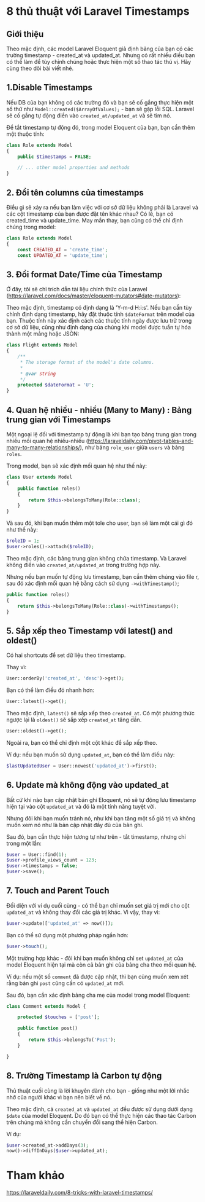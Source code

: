 # 8 thủ thuật với Laravel Timestamps

## Giới thiệu
Theo mặc định, các model Laravel Eloquent giả định bảng của bạn có các trường timestamp - created_at và updated_at. Nhưng có rất nhiều điều bạn có thể làm để tùy chỉnh chúng hoặc thực hiện một số thao tác thú vị. Hãy cùng theo dõi bài viết nhé.

## 1.Disable Timestamps
Nếu DB của bạn không có các trường đó và bạn sẽ cố gắng thực hiện một số thứ như `Model::created($ArrayOfValues);` - bạn sẽ gặp lỗi SQL. Laravel sẽ cố gắng tự động điền vào `created_at/updated_at` và sẽ tìm nó.

Để tắt timestamp tự động đó, trong model Eloquent của bạn, bạn cần thêm một thuộc tính:

```php
class Role extends Model
{
    public $timestamps = FALSE;

    // ... other model properties and methods
}
```

## 2. Đổi tên columns của timestamps

Điều gì sẽ xảy ra nếu bạn làm việc với cơ sở dữ liệu không phải là Laravel và các cột timestamp của bạn được đặt tên khác nhau? Có lẽ, bạn có created_time và update_time. May mắn thay, bạn cũng có thể chỉ định chúng trong model:

```php
class Role extends Model
{
    const CREATED_AT = 'create_time';
    const UPDATED_AT = 'update_time'; 
```

## 3. Đổi format Date/Time của Timestamp

Ở đây, tôi sẽ chỉ trích dẫn tài liệu chính thức của Laravel (https://laravel.com/docs/master/eloquent-mutators#date-mutators):

Theo mặc định, timestamp có định dạng là 'Y-m-d H:i:s'. Nếu bạn cần tùy chỉnh định dạng timestamp, hãy đặt thuộc tính `$dateFormat` trên model của bạn. Thuộc tính này xác định cách các thuộc tính ngày được lưu trữ trong cơ sở dữ liệu, cũng như định dạng của chúng khi model được tuần tự hóa thành một mảng hoặc JSON:

```php
class Flight extends Model
{
    /**
     * The storage format of the model's date columns.
     *
     * @var string
     */
    protected $dateFormat = 'U';
}
```

## 4. Quan hệ nhiều - nhiều (Many to Many) : Bảng trung gian với Timestamps

Một ngoại lệ đối với timestamp tự động là khi bạn tạo bảng trung gian trong nhiều mối quan hệ nhiều-nhiều (https://laraveldaily.com/pivot-tables-and-many-to-many-relationships/), như bảng `role_user` giữa `users` và bảng `roles`.

Trong model, bạn sẽ xác định mối quan hệ như thế này:

```php
class User extends Model
{
    public function roles()
    {
        return $this->belongsToMany(Role::class);
    }
}
```

Và sau đó, khi bạn muốn thêm một tole cho user, bạn sẽ làm một cái gì đó như thế này:

```php
$roleID = 1;
$user->roles()->attach($roleID);
```

Theo mặc định, các bảng trung gian không chứa timestamp. Và Laravel không điền vào `created_at/updated_at` trong trường hợp này.

Nhưng nếu bạn muốn tự động lưu timestamp, bạn cần thêm chúng vào file r, sau đó xác định mối quan hệ bằng cách sử dụng `->withTimestamp()`;

```php
public function roles()
{
    return $this->belongsToMany(Role::class)->withTimestamps();
}
```

## 5. Sắp xếp theo Timestamp với latest() and oldest()

Có hai shortcuts để set dữ liệu theo timestamp.

Thay vì:

```php
User::orderBy('created_at', 'desc')->get();
```

Bạn có thể làm điều đó nhanh hơn:

```php
User::latest()->get();
```

Theo mặc định, `latest()` sẽ sắp xếp theo `created_at`.
Có một phương thức ngược lại là  `oldest()` sẽ sắp xếp `created_at` tăng dần.

```php
User::oldest()->get();
```

Ngoài ra, bạn có thể chỉ định một cột khác để sắp xếp theo.

Ví dụ: nếu bạn muốn sử dụng `updated_at`, bạn có thể làm điều này:

```php
$lastUpdatedUser = User::newest('updated_at')->first();
```

## 6. Update mà không động vào updated_at

Bất cứ khi nào bạn cập nhật bản ghi Eloquent, nó sẽ tự động lưu timestamp hiện tại vào cột `updated_at` và đó là một tính năng tuyệt vời.

Nhưng đôi khi bạn muốn tránh nó, như khi bạn tăng một số giá trị và không muốn xem nó như là bản cập nhật đầy đủ của bản ghi.

Sau đó, bạn cần thực hiện tương tự như trên - tắt timestamp, nhưng chỉ trong một lần:

```php
$user = User::find(1);
$user->profile_views_count = 123;
$user->timestamps = false;
$user->save();
```

## 7. Touch and Parent Touch

Đối diện với ví dụ cuối cùng - có thể bạn chỉ muốn set giá trị mới cho cột `updated_at` và không thay đổi các giá trị khác.
Vì vậy, thay vì:

```php
$user->update(['updated_at' => now()]);
```

Bạn có thể sử dụng một phương pháp ngắn hơn:

```php
$user->touch();
```

Một trường hợp khác - đôi khi bạn muốn không chỉ set `updated_at` của model Eloquent hiện tại mà còn cả bản ghi của bảng cha theo mối quan hệ.

Ví dụ: nếu một số `comment` đã được cập nhật, thì bạn cũng muốn xem xét rằng bản ghi `post` cũng cần có `updated_at` mới.

Sau đó, bạn cần xác định bảng cha mẹ của model trong model Eloquent:

```php
class Comment extends Model {

    protected $touches = ['post'];

    public function post()
    {
        return $this->belongsTo('Post');
    }

}
```

## 8. Trường Timestamp là Carbon tự động

Thủ thuật cuối cùng là lời khuyên dành cho bạn - giống như một lời nhắc nhở của người khác vì bạn nên biết về nó.

Theo mặc định, cả `created_at` và `updated_at` đều được sử dụng dưới dạng `$date` của model Eloquent. Do đó bạn có thể thực hiện các thao tác Carbon trên chúng mà không cần chuyển đổi sang thể hiện Carbon.

Ví dụ:

```php
$user->created_at->addDays(3);
now()->diffInDays($user->updated_at);
```

# Tham khảo
https://laraveldaily.com/8-tricks-with-laravel-timestamps/
